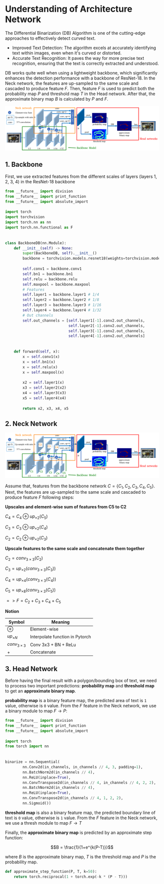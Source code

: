 # Understanding of Architecture Network

The Differential Binarization (DB) Algorithm is one of the cutting-edge approaches to effectively detect curved text. 
+ Improved Text Detection: The algorithm excels at accurately identifying text within images, even when it's curved or distorted.
+ Accurate Text Recognition: It paves the way for more precise text recognition, ensuring that the text is correctly extracted and understood.
  
DB works quite well when using a lightweight backbone, which significantly enhances the detection performance with a backbone of ResNet-18. In the Neck network, the features are up-sampled to the same scale and cascaded to produce feature $F$. Then, feature $F$ is used to predict both the probability map $P$ and threshold map $T$ in the Head network.
After that, the approximate binary map $B$ is calculated by $P$ and $F$.

<p align="center">
    <img src="../../images/architecture.png">
</p>

## 1. Backbone

First, we use extracted features from the different scales of layers (layers 1, 2, 3, 4) in the ResNet-18 backbone

```python
from __future__ import division
from __future__ import print_function
from __future__ import absolute_import

import torch
import torchvision
import torch.nn as nn
import torch.nn.functional as F


class BackboneDB(nn.Module):
    def __init__(self) -> None:
        super(BackboneDB, self).__init__()
        backbone = torchvision.models.resnet18(weights=torchvision.models.ResNet18_Weights.DEFAULT)

        self.conv1 = backbone.conv1
        self.bn1 = backbone.bn1
        self.relu = backbone.relu
        self.maxpool = backbone.maxpool
        # Features
        self.layer1 = backbone.layer1 # 1/4
        self.layer2 = backbone.layer2 # 1/8
        self.layer3 = backbone.layer3 # 1/16
        self.layer4 = backbone.layer4 # 1/32
        # Out channels
        self.out_channels = [self.layer1[-1].conv2.out_channels,
                             self.layer2[-1].conv2.out_channels,
                             self.layer3[-1].conv2.out_channels,
                             self.layer4[-1].conv2.out_channels]

    
    def forward(self, x):
        x = self.conv1(x)
        x = self.bn1(x)
        x = self.relu(x)
        x = self.maxpool(x)

        x2 = self.layer1(x)
        x3 = self.layer2(x2)
        x4 = self.layer3(x3)
        x5 = self.layer4(x4)
        
        return x2, x3, x4, x5
```

## 2. Neck Network
<p align="center">
    <img src="../../images/NECK.png">
</p>

Assume that, features from the backbone network $C = \lbrace C_1, C_2, C_3, C_4, C_5 \rbrace$.
Next, the features are up-sampled to the same scale and cascaded to produce feature $F$ following steps:

**Upscales and element-wise sum of features from C5 to C2**

$C_4 = C_4 \oplus up_{\times2}(C_5)$

$C_3 = C_3 \oplus up_{\times2}(C_4)$

$C_2 = C_2 \oplus up_{\times2}(C_3)$

**Upscale features to the same scale and concatenate them together**

$C_2 = conv_{3 \times 3}(C_2)$

$C_3 = up_{\times2}(conv_{3 \times 3}(C_3))$

$C_4 = up_{\times4}(conv_{3 \times 3}(C_4))$

$C_5 = up_{\times8}(conv_{3 \times 3}(C_5))$

$=> F = C_2+C_3+C_4+C_5$

**Notion**

|Symbol| Meaning|
|--|--|
|$\oplus$| Element-wise|
|$up_{\times N}$| Interpolate function in Pytorch|
|$conv_{3\times 3}$| Conv 3x3 + BN + ReLu|
|$+$ | Concatenate |

## 3. Head Network
Before having the final result with a polygon/bounding box of text, we need to process two important predictions: **probability map** and **threshold map** to get an **approximate binary map**.

**probability map** is a binary feature map, the predicted area of text is `1` value, otherwise is `0` value. From the $F$ feature in the Neck network, we use a binary module to map $F \to P$:

```python
from __future__ import division
from __future__ import print_function
from __future__ import absolute_import

import torch
from torch import nn


binarize = nn.Sequential(
        nn.Conv2d(in_channels, in_channels // 4, 3, padding=1),
        nn.BatchNorm2d(in_channels // 4),
        nn.ReLU(inplace=True),
        nn.ConvTranspose2d(in_channels // 4, in_channels // 4, 2, 2),
        nn.BatchNorm2d(in_channels // 4),
        nn.ReLU(inplace=True),
        nn.ConvTranspose2d(in_channels // 4, 1, 2, 2),
        nn.Sigmoid())
```

**threshold map** is also a binary feature map, the predicted boundary line of text is `0` value, otherwise is `1` value. From the $F$ feature in the Neck network, we use a thresh module to map $F \to T$

Finally, the **approximate binary map** is predicted by an approximate step function:

$$B = \frac{1}{1+e^{k(P-T)}}$$

where $B$ is the approximate binary map, $T$ is the threshold map and $P$ is the probability map.

```python
def approximate_step_function(P, T, k=50):
    return torch.reciprocal(1 + torch.exp(-k * (P - T)))
```